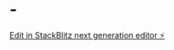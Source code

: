 # -

[Edit in StackBlitz next generation editor ⚡️](https://stackblitz.com/~/github.com/emm135354/-)